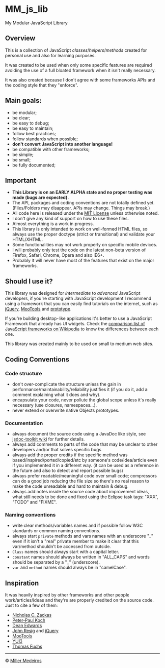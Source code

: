 # MM_js_lib #

My Modular JavaScript Library


## Overview ##

This is a collection of JavaScript *classes*/*helpers*/*methods* created for personal use and also for learning purposes.

It was created to be used when only some specific features are required avoiding the use of a full bloated framework when it isn't really necessary.

It was also created because I don't agree with some frameworks APIs and the coding style that they "enforce".


## Main goals: ##

 - be modular;
 - be clear;
 - be easy to debug;
 - be easy to maintain;
 - follow best practices;
 - follow standards when possible;
 - **don't convert JavaScript into another language!**
 - be compatible with other frameworks;
 - be simple;
 - be small;
 - be fully documented;


## Important ##

 - **This Library is on an EARLY ALPHA state and no proper testing was made (bugs are expected).**
 - The API, packages and coding conventions are not totally defined yet. (Files/Folders may disappear. APIs may change. Things may break.)
 - All code here is released under the [MIT License](http://www.opensource.org/licenses/mit-license.php) unless otherwise noted.
 - I don't give any kind of support on how to use these files.
 - Almost everything is a work in progress.
 - This library is only intended to work on well-formed HTML files, so always use the proper doctype (strict or transitional) and validate your HTML/XHTML.
 - Some functionalities may not work properly on specific mobile devices.
 - I will probably only test the code on the latest non-beta version of Firefox, Safari, Chrome, Opera and also IE6+.
 - Probably It will never have most of the features that exist on the major frameworks.
 

## Should I use it? ##

This library was designed for *intermediate* to *advanced* JavaScript developers, if you're starting with JavaScript development I recommend using a framework that you can easily find tutorials on the internet, such as [jQuery](http://jquery.com), [MooTools](http://mootools.net) and [prototype](http://www.prototypejs.org/).

If you're building desktop-like applications it's better to use a JavaScript Framework that already has UI widgets. Check the [comparison list of JavaScript frameworks on Wikipedia](http://en.wikipedia.org/wiki/Comparison_of_JavaScript_frameworks) to know the differences between each one.

This library was created mainly to be used on small to medium web sites.


## Coding Conventions ##

### Code structure ###
 - don't over-complicate the structure unless the gain in performance/maintainability/reliability justifies it (if you do it, add a comment explaining what it does and why).
 - encapsulate your code, never pollute the global scope unless it's really necessary (use closures, namespaces...).
 - never extend or overwrite native Objects prototypes.

### Documentation ###
 - always document the source code using a JavaDoc like style, see [jsdoc-toolkit wiki](http://code.google.com/p/jsdoc-toolkit/wiki/TagReference) for further details.
 - always add comments to parts of the code that may be unclear to other developers and/or that solves specific bugs.
 - always add the proper credits if the specific method was based/inspired/ported/copied/etc by someone's code/idea/article even if you implemented it in a different way. (it can be used as a reference in the future and also to detect and report possible bugs)
 - always prefer readable/meaningful code over small code; compressors can do a good job reducing the file size so there's no real reason to make the code unreadable and hard to maintain & debug.
 - always add notes inside the source code about improvement ideas, what still needs to be done and fixed using the Eclipse task tags: "XXX", "TODO" and "FIXME".

### Naming conventions ###
 - write clear methods/variables names and if possible follow W3C standards or common naming conventions.
 - always start `private` methods and vars names with an underscore "_" even if it isn't a "real" private member to make it clear that this var/method shouldn't be accessed from outside.
 - `Class` names should always start with a capital letter.
 - `constant` names should always be written in "ALL_CAPS" and words should be separated by a "_" (underscore).
 - `var` and `method` names should always be in "camelCase".


## Inspiration ##
 
It was heavily inspired by other frameworks and other people work/articles/ideas and they're are properly credited on the source code. Just to cite a few of them:

 - [Nicholas C. Zackas](http://nczonline.net/)
 - [Peter-Paul Koch](http://www.quirksmode.org/)
 - [Dean Edwards](http://dean.edwards.name/)
 - [John Resig](http://ejohn.org/) and [jQuery](http://jquery.com/)
 - [MooTools](http://mootools.net/)
 - [YUI3](http://developer.yahoo.com/yui/3/)
 - [Thomas Fuchs](http://mir.aculo.us/)


----


&copy; [Miller Medeiros](http://www.millermedeiros.com)